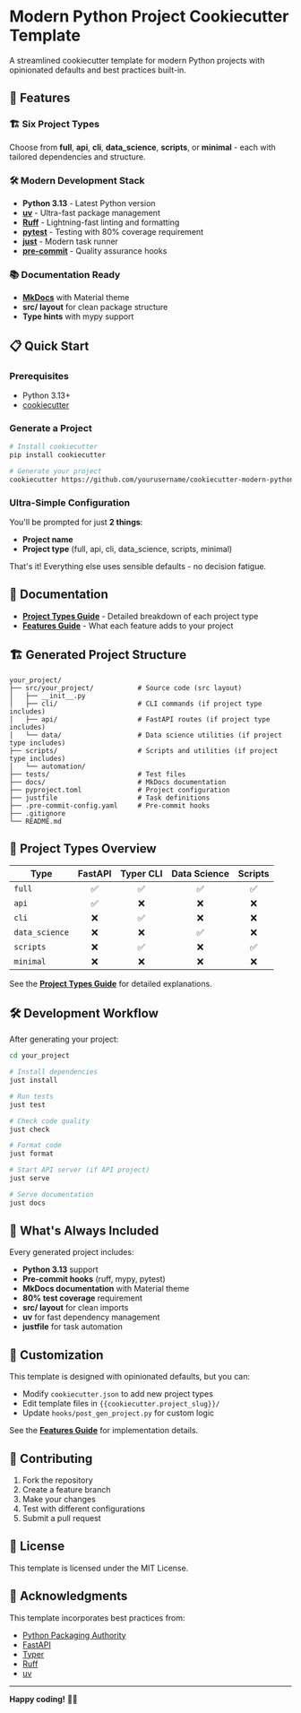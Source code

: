 # Modern Python Project Cookiecutter Template

A streamlined cookiecutter template for modern Python projects with opinionated defaults and best practices built-in.

## 🚀 Features

### 🏗️ Six Project Types
Choose from **full**, **api**, **cli**, **data_science**, **scripts**, or **minimal** - each with tailored dependencies and structure.

### 🛠️ Modern Development Stack
- **Python 3.13** - Latest Python version
- **[uv](https://docs.astral.sh/uv/)** - Ultra-fast package management
- **[Ruff](https://docs.astral.sh/ruff/)** - Lightning-fast linting and formatting  
- **[pytest](https://pytest.org/)** - Testing with 80% coverage requirement
- **[just](https://github.com/casey/just)** - Modern task runner
- **[pre-commit](https://pre-commit.com/)** - Quality assurance hooks

### 📚 Documentation Ready
- **[MkDocs](https://www.mkdocs.org/)** with Material theme
- **src/ layout** for clean package structure
- **Type hints** with mypy support


## 📋 Quick Start

### Prerequisites
- Python 3.13+
- [cookiecutter](https://cookiecutter.readthedocs.io/)

### Generate a Project
```bash
# Install cookiecutter
pip install cookiecutter

# Generate your project
cookiecutter https://github.com/yourusername/cookiecutter-modern-python-projects
```

### Ultra-Simple Configuration
You'll be prompted for just **2 things**:
- **Project name**
- **Project type** (full, api, cli, data_science, scripts, minimal)

That's it! Everything else uses sensible defaults - no decision fatigue.

## 📖 Documentation

- **[Project Types Guide](docs/project_types.md)** - Detailed breakdown of each project type
- **[Features Guide](docs/features.md)** - What each feature adds to your project

## 🏗️ Generated Project Structure

```
your_project/
├── src/your_project/           # Source code (src layout)
│   ├── __init__.py
│   ├── cli/                    # CLI commands (if project type includes)
│   ├── api/                    # FastAPI routes (if project type includes)  
│   └── data/                   # Data science utilities (if project type includes)
├── scripts/                    # Scripts and utilities (if project type includes)
│   └── automation/
├── tests/                      # Test files
├── docs/                       # MkDocs documentation
├── pyproject.toml              # Project configuration
├── justfile                    # Task definitions
├── .pre-commit-config.yaml     # Pre-commit hooks
├── .gitignore
└── README.md
```

## 🎯 Project Types Overview

| Type | FastAPI | Typer CLI | Data Science | Scripts |
|------|:-------:|:---------:|:------------:|:-------:|
| `full` | ✅ | ✅ | ✅ | ✅ |
| `api` | ✅ | ❌ | ❌ | ❌ |
| `cli` | ❌ | ✅ | ❌ | ❌ |
| `data_science` | ❌ | ❌ | ✅ | ❌ |
| `scripts` | ❌ | ✅ | ❌ | ✅ |
| `minimal` | ❌ | ❌ | ❌ | ❌ |

See the **[Project Types Guide](docs/project_types.md)** for detailed explanations.

## 🛠️ Development Workflow

After generating your project:

```bash
cd your_project

# Install dependencies
just install

# Run tests
just test

# Check code quality  
just check

# Format code
just format

# Start API server (if API project)
just serve

# Serve documentation
just docs
```

## 🔧 What's Always Included

Every generated project includes:
- **Python 3.13** support
- **Pre-commit hooks** (ruff, mypy, pytest)
- **MkDocs documentation** with Material theme
- **80% test coverage** requirement
- **src/ layout** for clean imports
- **uv** for fast dependency management
- **justfile** for task automation

## 🎨 Customization

This template is designed with opinionated defaults, but you can:
- Modify `cookiecutter.json` to add new project types
- Edit template files in `{{cookiecutter.project_slug}}/`
- Update `hooks/post_gen_project.py` for custom logic

See the **[Features Guide](docs/features.md)** for implementation details.

## 🤝 Contributing

1. Fork the repository
2. Create a feature branch
3. Make your changes
4. Test with different configurations
5. Submit a pull request

## 📄 License

This template is licensed under the MIT License.

## 🙏 Acknowledgments

This template incorporates best practices from:

- [Python Packaging Authority](https://packaging.python.org/)
- [FastAPI](https://fastapi.tiangolo.com/)
- [Typer](https://typer.tiangolo.com/)
- [Ruff](https://docs.astral.sh/ruff/)
- [uv](https://docs.astral.sh/uv/)

---

**Happy coding!** 🐍✨
